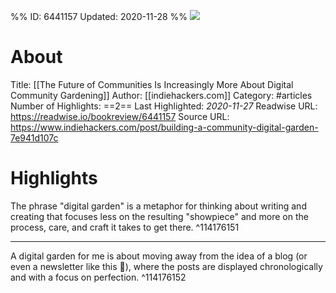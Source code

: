 %%
ID: 6441157
Updated: 2020-11-28
%%
![](https://readwise-assets.s3.amazonaws.com/static/images/article0.00998d930354.png)

# About
Title: [[The Future of Communities Is Increasingly More About Digital Community Gardening]]
Author: [[indiehackers.com]]
Category: #articles
Number of Highlights: ==2==
Last Highlighted: *2020-11-27*
Readwise URL: https://readwise.io/bookreview/6441157
Source URL: https://www.indiehackers.com/post/building-a-community-digital-garden-7e941d107c


# Highlights 
The phrase "digital garden" is a metaphor for thinking about writing and creating that focuses less on the resulting "showpiece" and more on the process, care, and craft it takes to get there.  ^114176151

---

A digital garden for me is about moving away from the idea of a blog (or even a newsletter like this 😬), where the posts are displayed chronologically and with a focus on perfection.  ^114176152

